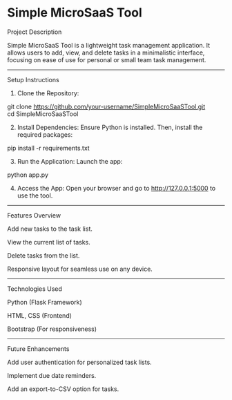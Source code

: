 # Simple MicroSaaS Tool

Project Description

Simple MicroSaaS Tool is a lightweight task management application. It allows users to add, view, and delete tasks in a minimalistic interface, focusing on ease of use for personal or small team task management.

---
Setup Instructions

1. Clone the Repository:

git clone https://github.com/your-username/SimpleMicroSaaSTool.git  
cd SimpleMicroSaaSTool

2. Install Dependencies:
Ensure Python is installed. Then, install the required packages:

pip install -r requirements.txt


3. Run the Application:
Launch the app:

python app.py


4. Access the App:
Open your browser and go to http://127.0.0.1:5000 to use the tool.
---

Features Overview

Add new tasks to the task list.

View the current list of tasks.

Delete tasks from the list.

Responsive layout for seamless use on any device.

---

Technologies Used

Python (Flask Framework)

HTML, CSS (Frontend)

Bootstrap (For responsiveness)

---
Future Enhancements

Add user authentication for personalized task lists.

Implement due date reminders.

Add an export-to-CSV option for tasks.


